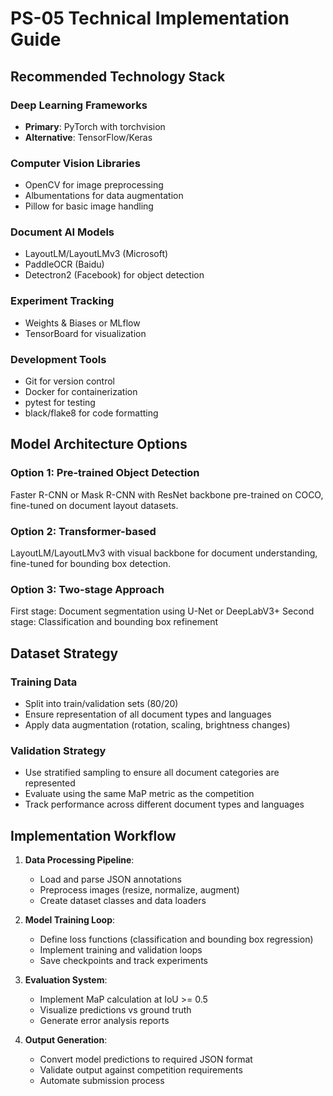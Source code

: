 # PS-05 Technical Implementation Guide

## Recommended Technology Stack

### Deep Learning Frameworks
- **Primary**: PyTorch with torchvision
- **Alternative**: TensorFlow/Keras

### Computer Vision Libraries
- OpenCV for image preprocessing
- Albumentations for data augmentation
- Pillow for basic image handling

### Document AI Models
- LayoutLM/LayoutLMv3 (Microsoft)
- PaddleOCR (Baidu)
- Detectron2 (Facebook) for object detection

### Experiment Tracking
- Weights & Biases or MLflow
- TensorBoard for visualization

### Development Tools
- Git for version control
- Docker for containerization
- pytest for testing
- black/flake8 for code formatting

## Model Architecture Options

### Option 1: Pre-trained Object Detection
Faster R-CNN or Mask R-CNN with ResNet backbone pre-trained on COCO, fine-tuned on document layout datasets.

### Option 2: Transformer-based
LayoutLM/LayoutLMv3 with visual backbone for document understanding, fine-tuned for bounding box detection.

### Option 3: Two-stage Approach
First stage: Document segmentation using U-Net or DeepLabV3+
Second stage: Classification and bounding box refinement

## Dataset Strategy

### Training Data
- Split into train/validation sets (80/20)
- Ensure representation of all document types and languages
- Apply data augmentation (rotation, scaling, brightness changes)

### Validation Strategy
- Use stratified sampling to ensure all document categories are represented
- Evaluate using the same MaP metric as the competition
- Track performance across different document types and languages

## Implementation Workflow

1. **Data Processing Pipeline**:
   - Load and parse JSON annotations
   - Preprocess images (resize, normalize, augment)
   - Create dataset classes and data loaders

2. **Model Training Loop**:
   - Define loss functions (classification and bounding box regression)
   - Implement training and validation loops
   - Save checkpoints and track experiments

3. **Evaluation System**:
   - Implement MaP calculation at IoU >= 0.5
   - Visualize predictions vs ground truth
   - Generate error analysis reports

4. **Output Generation**:
   - Convert model predictions to required JSON format
   - Validate output against competition requirements
   - Automate submission process